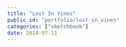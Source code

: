```yaml
---
title: "Lost In Vines"
public_id: "portfolio/lost_in_vines"
categories: ["sketchbook"]
date: 2014-07-11
---
```

